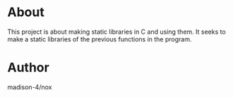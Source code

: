 # About
This project is about making static libraries in C and using them.
It seeks to make a static libraries of the previous functions in the program.

# Author

madison-4/nox